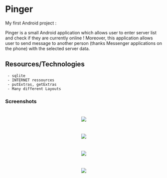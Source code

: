 Pinger
========

My first Android project :

Pinger is a small Android application which allows user to enter server list and check if they are currently online ! 
Moreover, this application allows user to send message to another person (thanks Messenger applications on the phone) with the selected server data. 

Resources/Technologies
--------
```
 - sqlite
 - INTERNET ressources
 - putExtras, getExtras
 - Many different Layouts
```

### Screenshots
<h1 align="center">
  <img src="https://i.imgur.com/xM1SUDM.png">
</h1>
<h1 align="center">
  <img src="https://i.imgur.com/aeIV1P7.png">
</h1>
<h1 align="center">
  <img src="https://i.imgur.com/h0C8iVm.png">
</h1>
<h1 align="center">
  <img src="https://i.imgur.com/96oAFgV.png">
</h1>
